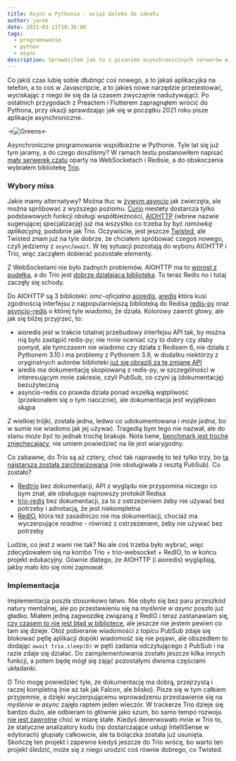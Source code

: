 ```yaml
---
title: Async w Pythonie - wciąż daleko do ideału
author: jarek
date: 2021-03-11T10:36:00
tags:
  - programowanie
  - python
  - async
description: Sprawdziłem jak to z pisaniem asynchronicznych serwerów w Pythonie jest na początku 2021 i muszę państwu powiedzieć, że do zadowalającego stanu jest wciąż daleko, choć jest nieco lepiej niż półtora roku temu.
---
```


Co jakiś czas lubię sobie *dłubnąć* coś nowego, a to jakaś aplikacyjka na telefon, a to coś w Javascripcie, a to jakieś nowe narzędzie przetestować, wyciskając z niego ile się da (a czasem zwyczajnie nadużywając). Po ostatnich przygodach z Preactem i Flutterem zapragnąłem wrócić do Pythona, przy okazji sprawdzając jak się w początku 2021 roku pisze aplikacje asynchroniczne.

->![Greens](https://i.imgur.com/GkfP6vUh.jpg)<-

<!-- more -->

Asynchroniczne programowanie współbieżne w Pythonie. Tyle lat się już tym jaramy, a do czego doszliśmy? W ramach testu postanowiłem napisać [mały serwerek czatu](https://github.com/zgoda/chitty-server) oparty na WebSocketach i Redisie, a do obskoczenia wybrałem bibliotekę [Trio](https://trio.readthedocs.io/).

### Wybory miss

Jakie mamy alternatywy? Można tłuc w [żywym asyncio](https://docs.python.org/3/library/asyncio.html) jak zwierzęta, ale można spróbować z wyższego poziomu. [Curio](https://curio.readthedocs.io/) niestety dostarcza tylko podstawowych funkcji obsługi współbieżności, [AIOHTTP](https://docs.aiohttp.org/) (wbrew nazwie sugerującej specjalizację) już ma wszystko co trzeba by być *ramówką aplikacyjną*, podobnie jak Trio. Oczywiście, jest jeszcze [Twisted](https://twistedmatrix.com/), ale Twisted znam już na tyle dobrze, że chciałem spróbować czegoś nowego, czyli jedziemy z `async`/`await`. W tej sytuacji pozostają do wyboru AIOHTTP i Trio, więc zacząłem dobierać pozostałe elementy.

Z WebSocketami nie było żadnych problemów, AIOHTTP ma to [wprost z pudełka](https://docs.aiohttp.org/en/stable/web_quickstart.html#websockets), a do Trio jest [dobrze działająca biblioteka](https://github.com/hyperiongray/trio-websocket/). To teraz Redis no i tutaj zaczęły się schody.

Do AIOHTTP są 3 biblioteki: *omc-oficjalna* [aioredis](https://github.com/aio-libs/aioredis), [aredis](https://github.com/NoneGG/aredis) która kusi zgodnością interfejsu z najpopularniejszą biblioteką do Redisa [redis-py](https://github.com/andymccurdy/redis-py) oraz [asyncio-redis](https://github.com/jonathanslenders/asyncio-redis) o której tyle wiadomo, że działa. Kolorowy zawrót głowy, ale jak się bliżej przyjrzeć, to:

* aioredis jest w trakcie totalnej przebudowy interfejsu API tak, by można nią było zastąpić redis-py; nie mnie oceniać czy to dobry czy słaby pomysł, ale tymczasem nie wiadomo czy działa z Redisem 6, nie działa z Pythonem 3.10 i ma problemy z Pythonem 3.9, w dodatku niektórzy z oryginalnych autorów biblioteki [już się obrazili za tę zmianę API](https://github.com/aio-libs/aioredis/pull/891#issuecomment-770088787)
* aredis ma dokumentację skopiowaną z redis-py, w szczególności w interesującym mnie zakresie, czyli PubSub, co czyni ją (dokumentację) bezużyteczną
* asyncio-redis co prawda działa ponad wszelką wątpliwość (przekonałem się o tym naocznie), ale dokumentacja jest wyjątkowo skąpa

Z wielkiej trójki, została jedna, ledwo co udokumentowana i *może jedna*, bo w sumie nie wiadomo jak jej używać. Tragedią bym tego nie nazwał, ale do stanu *może być* to jednak trochę brakuje. Nota bene, [benchmark jest trochę zniechęcający](https://aredis.readthedocs.io/en/latest/benchmark.html), nie umiem powiedzieć na ile jest wiarygodny.

Co zabawne, do Trio są aż cztery, choć tak naprawdę to też tylko trzy, bo [ta najstarsza została zarchiwizowana](https://github.com/Bogdanp/trio-redis) (nie obsługiwała z resztą PubSub). Co zostało?

* [Redtrio](https://github.com/Harrison88/redtrio) bez dokumentacji, API z wyglądu nie przypomina niczego co bym znał, ale obsługuje najnowszy protokół Redisa
* [trio-redis](https://github.com/omnidots/trio_redis) bez dokumentacji, za to z ostrzeżeniem żeby nie używać bez potrzeby i adnotacją, że jest niekompletna
* [RedIO](https://github.com/Tronic/redio), która też zasadniczo nie ma dokumentacji, chociaż ma wyczerpujące *readme* - również z ostrzeżeniem, żeby nie używać bez potrzeby

Ludzie, co jest z wami nie tak? No ale coś trzeba było wybrać, więc zdecydowałem się na kombo Trio + trio-websocket + RedIO, to w końcu projekt edukacyjny. Gównie dlatego, że AIOHTTP (i aioredis) wyglądają, jakby mało kto się nimi zajmował.

### Implementacja

Implementacja poszła stosunkowo łatwo. Nie obyło się bez paru przeszkód natury mentalnej, ale po przestawieniu się na *myślenie w async* poszło już gładko. Miałem jedną zagwozdkę związaną z RedIO i teraz zastanawiam się, [czy czasem to nie jest błąd w bibliotece](https://github.com/Tronic/redio/issues/4), ale jeszcze nie jestem pewien co tam się dzieje. Otóż pobieranie wiadomości z *topicu* PubSub zdaje się blokować pętlę aplikacji dopóki wiadomość się nie pojawi, ale obszedłem to dodając `await trio.sleep(0)` w pętli zadania odczytującego z PubSub i na razie zdaje się działać. Do zaimplementowania zostało jeszcze kilka innych funkcji, a potem będę mógł się zająć pozostałymi dwiema częściami układanki.

O Trio mogę powiedzieć tyle, że dokumentację ma dobrą, przejrzystą i raczej kompletną (nie aż tak jak Falcon, ale blisko). Pisze się w tym całkiem przyjemnie, a dzięki wyczerpującemu wprowadzeniu przestawienie się na *myślenie w async* zajęło raptem jeden wieczór. W trackerze Trio dzieje się bardzo dużo, ale odbieram to głównie jako szum, bo samo tempo rozwoju [nie jest zawrotne](https://github.com/python-trio/trio/tags) choć w miarę stałe. Kiedyś denerwowało mnie w Trio to, że statyczne analizatory kodu (np dostarczające usługi IntelliSense w edytorach) głupiały całkowicie, ale ta bolączka została już usunięta. Skończę ten projekt i zapewne kiedyś jeszcze do Trio wrócę, bo warto ten projekt śledzić, może się z niego urodzić coś równie dobrego, co Twisted.
